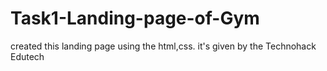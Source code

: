 # Task1-Landing-page-of-Gym
created this landing page using the html,css.
it's given by the Technohack Edutech
